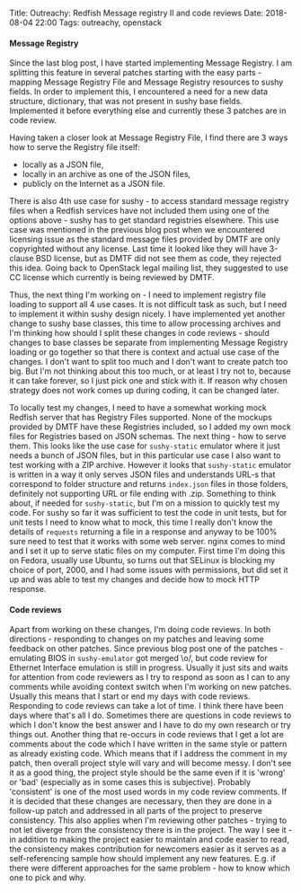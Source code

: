 Title: Outreachy: Redfish Message registry II and code reviews
Date: 2018-08-04 22:00
Tags: outreachy, openstack


#### Message Registry 
Since the last blog post, I have started implementing Message Registry. I am splitting this feature in several patches starting with the easy parts - mapping Message Registry File and Message Registry resources to sushy fields. In order to implement this, I encountered a need for a new data structure, dictionary, that was not present in sushy base fields. Implemented it before everything else and currently these 3 patches are in code review.

Having taken a closer look at Message Registry File, I find there are 3 ways how to serve the Registry file itself:

- locally as a JSON file,
- locally in an archive as one of the JSON files,
- publicly on the Internet as a JSON file.

There is also 4th use case for sushy - to access standard message registry files when a Redfish services have not included them using one of the options above - sushy has to get standard registries elsewhere. This use case was mentioned in the previous blog post when we encountered licensing issue as the standard message files provided by DMTF are only copyrighted without any license. Last time it looked like they will have 3-clause BSD license, but as DMTF did not see them as code, they rejected this idea. Going back to OpenStack legal mailing list, they suggested to use CC license which currently is being reviewed by DMTF.

Thus, the next thing I'm working on - I need to implement registry file loading to support all 4 use cases. It is not difficult task as such, but I need to implement it within sushy design nicely. I have implemented yet another change to sushy base classes, this time to allow processing archives and I'm thinking how should I split these changes in code reviews - should changes to base classes be separate from implementing Message Registry loading or go together so that there is context and actual use case of the changes. I don't want to split too much and I don't want to create patch too big. But I'm not thinking about this too much, or at least I try not to, because it can take forever, so I just pick one and stick with it. If reason why chosen strategy does not work comes up during coding, it can be changed later.

To locally test my changes, I need to have a somewhat working mock Redfish server that has Registry Files supported. None of the mockups provided by DMTF have these Registries included, so I added my own mock files for Registries based on JSON schemas. The next thing - how to serve them. This looks like the use case for `sushy-static` emulator where it just needs a bunch of JSON files, but in this particular use case I also want to test working with a ZIP archive. However it looks that `sushy-static` emulator is written in a way it only serves JSON files and understands URL-s that correspond to folder structure and returns `index.json` files in those folders, definitely not supporting URL or file ending with .zip. Something to think about, if needed for `sushy-static`, but I'm on a mission to quickly test my code. For sushy so far it was sufficient to test the code in unit tests, but for unit tests I need to know what to mock, this time I really don't know the details of `requests` returning a file in a response and anyway to be 100% sure need to test that it works with some web server. nginx comes to mind and I set it up to serve static files on my computer. First time I'm doing this on Fedora, usually use Ubuntu, so turns out that SELinux is blocking my choice of port, 2000, and I had some issues with permissions, but did set it up and was able to test my changes and decide how to mock HTTP response.

#### Code reviews
Apart from working on these changes, I'm doing code reviews. In both directions - responding to changes on my patches and leaving some feedback on other patches. Since previous blog post one of the patches - emulating BIOS in `sushy-emulator` got merged \o/, but code review for Ethernet Interface emulation is still in progress. Usually it just sits and waits for attention from code reviewers as I try to respond as soon as I can to any comments while avoiding context switch when I'm working on new patches. Usually this means that I start or end my days with code reviews. Responding to code reviews can take a lot of time. I think there have been days where that's all I do. Sometimes there are questions in code reviews to which I don't know the best answer and I have to do my own research or try things out. Another thing that re-occurs in code reviews that I get a lot are comments about the code which I have written in the same style or pattern as already existing code. Which means that if I address the comment in my patch, then overall project style will vary and will become messy. I don't see it as a good thing, the project style should be the same even if it is 'wrong' or 'bad' (especially as in some cases this is subjective). Probably 'consistent' is one of the most used words in my code review comments. If it is decided that these changes are necessary, then they are done in a follow-up patch and addressed in all parts of the project to preserve consistency. This also applies when I'm reviewing other patches - trying to not let diverge from the consistency there is in the project. The way I see it - in addition to making the project easier to maintain and code easier to read, the consistency makes contribution for newcomers easier as it serves as a self-referencing sample how should implement any new features. E.g. if there were different approaches for the same problem - how to know which one to pick and why.


